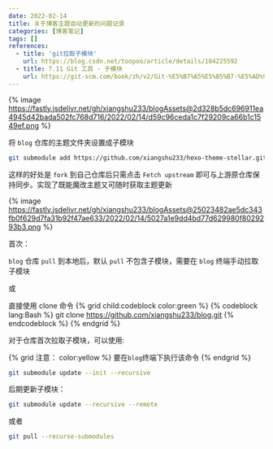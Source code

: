 ```yaml
---
date: 2022-02-14
title: 关于博客主题自动更新的问题记录
categories: [博客笔记]
tags: []
references:
  - title: 'git拉取子模块'
    url: https://blog.csdn.net/toopoo/article/details/104225592
  - title: 7.11 Git 工具 - 子模块
    url: https://git-scm.com/book/zh/v2/Git-%E5%B7%A5%E5%85%B7-%E5%AD%90%E6%A8%A1%E5%9D%97
---
```


{% image https://fastly.jsdelivr.net/gh/xiangshu233/blogAssets@2d328b5dc696911ea4945d42bada502fc768d716/2022/02/14/d59c96ceda1c7f29209ca66b1c1549ef.png %}

将 `blog` 仓库的主题文件夹设置成子模块
```Bash
git submodule add https://github.com/xiangshu233/hexo-theme-stellar.git themes/stellar
```

这样的好处是 `fork` 到自己仓库后只需点击 `Fetch upstream` 即可与上游原仓库保持同步。实现了既能魔改主题又可随时获取主题更新



{% image https://fastly.jsdelivr.net/gh/xiangshu233/blogAssets@25023482ae5dc343fb0f629d7fa31b92f47ae633/2022/02/14/5027a1e9dd4bd77d629980f8029293b3.png %}

首次：

`blog` 仓库 `pull` 到本地后，默认 `pull` 不包含子模块，需要在 `blog` 终端手动拉取子模块

或

直接使用 clone 命令
{% grid child:codeblock color:green %}
{% codeblock lang:Bash %}
git clone https://github.com/xiangshu233/blog.git
{% endcodeblock %}
{% endgrid %}

对于仓库首次拉取子模块，可以使用:


{% grid 注意： color:yellow %}
要在`blog`终端下执行该命令
{% endgrid %}

```Bash
git submodule update --init --recursive
```

后期更新子模块：

```Bash
git submodule update --recursive --remote
```

 或者

```Bash
git pull --recurse-submodules
```




